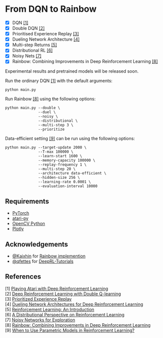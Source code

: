 From DQN to Rainbow
=======
- [x] DQN [[1]](#references)
- [x] Double DQN [[2]](#references)
- [x] Prioritised Experience Replay [[3]](#references)
- [x] Dueling Network Architecture [[4]](#references)
- [x] Multi-step Returns [[5]](#references)
- [x] Distributional RL [[6]](#references)
- [x] Noisy Nets [[7]](#references)
- [x] Rainbow: Combining Improvements in Deep Reinforcement Learning [[8]](#references)

Experimental results and pretrained models will be released soon.

Run the ordinary DQN [[1]](#references) with the default arguments:

```
python main.py
```

Run Rainbow [[8]](#references) using the following options:

```
python main.py --double \
               --duel \
               --noisy \
               --distributional \
               --multi-step 3 \
               --prioritize
```

Data-efficient setting [[9]](#references) can be run using the following options:

```
python main.py --target-update 2000 \
               --T-max 100000 \
               --learn-start 1600 \
               --memory-capacity 100000 \
               --replay-frequency 1 \
               --multi-step 20 \
               --architecture data-efficient \
               --hidden-size 256 \
               --learning-rate 0.0001 \
               --evaluation-interval 10000
```

Requirements
------------

- [PyTorch](http://pytorch.org/)
- [atari-py](https://github.com/openai/atari-py)
- [OpenCV Python](https://pypi.python.org/pypi/opencv-python)
- [Plotly](https://plot.ly/)

Acknowledgements
----------------

- [@Kaixhin](https://github.com/Kaixhin) for [Rainbow implemention](https://github.com/Kaixhin/Rainbow)
- [@qfettes](https://github.com/qfettes) for [DeepRL-Tutorials](https://github.com/qfettes/DeepRL-Tutorials)

References
----------

[1] [Playing Atari with Deep Reinforcement Learning](http://arxiv.org/abs/1312.5602)  
[2] [Deep Reinforcement Learning with Double Q-learning](http://arxiv.org/abs/1509.06461)  
[3] [Prioritized Experience Replay](http://arxiv.org/abs/1511.05952)  
[4] [Dueling Network Architectures for Deep Reinforcement Learning](http://arxiv.org/abs/1511.06581)  
[5] [Reinforcement Learning: An Introduction](http://www.incompleteideas.net/sutton/book/ebook/the-book.html)  
[6] [A Distributional Perspective on Reinforcement Learning](https://arxiv.org/abs/1707.06887)  
[7] [Noisy Networks for Exploration](https://arxiv.org/abs/1706.10295)  
[8] [Rainbow: Combining Improvements in Deep Reinforcement Learning](https://arxiv.org/abs/1710.02298)  
[9] [When to Use Parametric Models in Reinforcement Learning?](https://arxiv.org/abs/1906.05243)  
